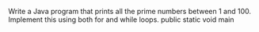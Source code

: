 Write a Java program that prints all the prime numbers between 1 and 100.
Implement this using both for and while loops.
public static void main
